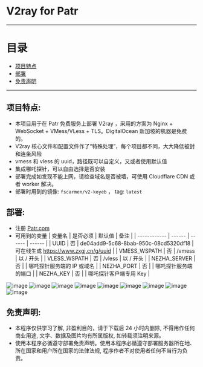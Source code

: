 # V2ray for Patr

* * *

# 目录

- [项目特点](README.md#项目特点)
- [部署](README.md#部署)
- [免责声明](README.md#免责声明)

* * *

## 项目特点:
* 本项目用于在 Patr 免费服务上部署 V2ray ，采用的方案为 Nginx + WebSocket + VMess/VLess + TLS。DigitalOcean 新加坡的机器是免费的。
* V2ray 核心文件和配置文件作了“特殊处理”，每个项目都不同，大大降低被封和连坐风险
* vmess 和 vless 的 uuid，路径既可以自定义，又或者使用默认值
* 集成哪吒探针，可以自由选择是否安装
* 部署完成如发现不能上网，请检查域名是否被墙，可使用 Cloudflare CDN 或者 worker 解决。
* 部署时用到的镜像: `fscarmen/v2-koyeb` ， tag: `latest`

## 部署:
* 注册 [Patr.com](http://patr.cloud)
* 可用到的变量
  | 变量名 | 是否必须 | 默认值 | 备注 |
  | ------------ | ------ | ------ | ------ |
  | UUID         | 否 | de04add9-5c68-8bab-950c-08cd5320df18 | 可在线生成 https://www.zxgj.cn/g/uuid |
  | VMESS_WSPATH | 否 | /vmess | 以 / 开头 |
  | VLESS_WSPATH | 否 | /vless | 以 / 开头 |
  | NEZHA_SERVER | 否 |        | 哪吒探针服务端的 IP 或域名 |
  | NEZHA_PORT   | 否 |        | 哪吒探针服务端的端口 |
  | NEZHA_KEY    | 否 |        | 哪吒探针客户端专用 Key |

![image](https://user-images.githubusercontent.com/92626977/211455078-93d87631-e470-4583-a97a-fdd80b4ea0ec.png)
![image](https://user-images.githubusercontent.com/92626977/211455101-45a9e51d-c3fb-4ff4-b15f-fe5d679b9625.png)
![image](https://user-images.githubusercontent.com/92626977/211455115-337eccdc-ca7b-42c8-b5a4-ad5a823edbd7.png)
![image](https://user-images.githubusercontent.com/92626977/211455124-1e337eea-7491-40d5-8fd6-245e2c324422.png)
![image](https://user-images.githubusercontent.com/92626977/211455152-47630648-3891-4a8d-9f80-ce5749d86bb5.png)
![image](https://user-images.githubusercontent.com/92626977/211455163-0de63f86-4d33-4c49-aab3-e083d04e53c4.png)
![image](https://user-images.githubusercontent.com/92626977/211455170-4edec733-e646-49c5-9475-63f043a7fef6.png)
![image](https://user-images.githubusercontent.com/92626977/211455177-82b13a35-bac3-4c7c-ba39-71b7b412c282.png)
![image](https://user-images.githubusercontent.com/92626977/211455187-da0f7d38-6914-4f29-a6f0-d88d14e9c1be.png)

## 免责声明:
* 本程序仅供学习了解, 非盈利目的，请于下载后 24 小时内删除, 不得用作任何商业用途, 文字、数据及图片均有所属版权, 如转载须注明来源。
* 使用本程序必循遵守部署免责声明。使用本程序必循遵守部署服务器所在地、所在国家和用户所在国家的法律法规, 程序作者不对使用者任何不当行为负责。
